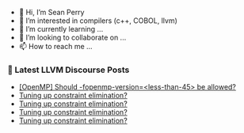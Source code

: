 - 👋 Hi, I’m Sean Perry
- 👀 I’m interested in compilers (c++, COBOL, llvm)
- 🌱 I’m currently learning ...
- 💞️ I’m looking to collaborate on ...
- 📫 How to reach me ...

<!---
s66perry/s66perry is a ✨ special ✨ repository because its `README.md` (this file) appears on your GitHub profile.
You can click the Preview link to take a look at your changes.
--->
### 📕 Latest LLVM Discourse Posts

<!-- DISCOURSE-LLVM:START -->
- [[OpenMP] Should -fopenmp-version=&lt;less-than-45&gt; be allowed?](https://discourse.llvm.org/t/openmp-should-fopenmp-version-less-than-45-be-allowed/83257#post_2)
- [Tuning up constraint elimination?](https://discourse.llvm.org/t/tuning-up-constraint-elimination/83213#post_8)
- [Tuning up constraint elimination?](https://discourse.llvm.org/t/tuning-up-constraint-elimination/83213#post_7)
- [Tuning up constraint elimination?](https://discourse.llvm.org/t/tuning-up-constraint-elimination/83213#post_6)
- [Tuning up constraint elimination?](https://discourse.llvm.org/t/tuning-up-constraint-elimination/83213#post_5)
<!-- DISCOURSE-LLVM:END -->

